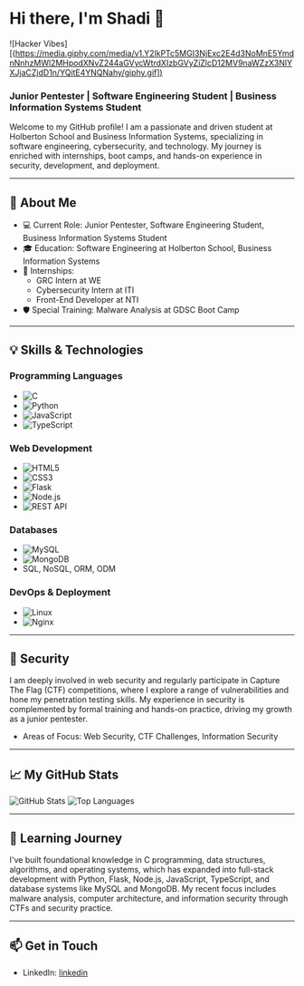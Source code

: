 # Hi there, I'm Shadi 👋
![Hacker Vibes][([https://media.giphy.com/media/v1.Y2lkPTc5MGI3NjExc2E4d3NoMnE5YmdnNnhzMWl2MHpodXNvZ244aGVycWtrdXIzbGVyZiZlcD12MV9naWZzX3NlYXJjaCZjdD1n/YQitE4YNQNahy/giphy.gif])](https://i.giphy.com/media/v1.Y2lkPTc5MGI3NjExdmk2d3J6NjZva3lwaWJ3ZWJjaXBuMWI5bDJsNGNkbHVlZDZ3cWZlcCZlcD12MV9pbnRlcm5hbF9naWZfYnlfaWQmY3Q9Zw/YQitE4YNQNahy/giphy-downsized-large.gif)
### Junior Pentester | Software Engineering Student | Business Information Systems Student

Welcome to my GitHub profile! I am a passionate and driven student at Holberton School and Business Information Systems, specializing in software engineering, cybersecurity, and technology. My journey is enriched with internships, boot camps, and hands-on experience in security, development, and deployment. 

---

## 🚀 About Me

- 💻 Current Role: Junior Pentester, Software Engineering Student, Business Information Systems Student
- 🎓 Education: Software Engineering at Holberton School, Business Information Systems
- 💼 Internships:
  - GRC Intern at WE
  - Cybersecurity Intern at ITI
  - Front-End Developer at NTI
- 🛡️ Special Training: Malware Analysis at GDSC Boot Camp

---

## 💡 Skills & Technologies

### Programming Languages
- ![C](https://img.shields.io/badge/-C-00599C?logo=c&logoColor=white)
- ![Python](https://img.shields.io/badge/-Python-3776AB?logo=python&logoColor=white)
- ![JavaScript](https://img.shields.io/badge/-JavaScript-F7DF1E?logo=javascript&logoColor=black)
- ![TypeScript](https://img.shields.io/badge/-TypeScript-3178C6?logo=typescript&logoColor=white)

### Web Development
- ![HTML5](https://img.shields.io/badge/-HTML5-E34F26?logo=html5&logoColor=white)
- ![CSS3](https://img.shields.io/badge/-CSS3-1572B6?logo=css3&logoColor=white)
- ![Flask](https://img.shields.io/badge/-Flask-000000?logo=flask&logoColor=white)
- ![Node.js](https://img.shields.io/badge/-Node.js-339933?logo=node.js&logoColor=white)
- ![REST API](https://img.shields.io/badge/-REST%20API-007ACC?logo=api&logoColor=white)

### Databases
- ![MySQL](https://img.shields.io/badge/-MySQL-4479A1?logo=mysql&logoColor=white)
- ![MongoDB](https://img.shields.io/badge/-MongoDB-47A248?logo=mongodb&logoColor=white)
- SQL, NoSQL, ORM, ODM

### DevOps & Deployment
- ![Linux](https://img.shields.io/badge/-Linux-FCC624?logo=linux&logoColor=black)
- ![Nginx](https://img.shields.io/badge/-Nginx-009639?logo=nginx&logoColor=white)

---

## 🔐 Security

I am deeply involved in web security and regularly participate in Capture The Flag (CTF) competitions, where I explore a range of vulnerabilities and hone my penetration testing skills. My experience in security is complemented by formal training and hands-on practice, driving my growth as a junior pentester.

- Areas of Focus: Web Security, CTF Challenges, Information Security

---

## 📈 My GitHub Stats

![GitHub Stats](https://github-readme-stats.vercel.app/api?username=Oxshady&show_icons=true&theme=radical)
![Top Languages](https://github-readme-stats.vercel.app/api/top-langs/?username=Oxshady&layout=compact&theme=radical)

---

## 🌱 Learning Journey

I've built foundational knowledge in C programming, data structures, algorithms, and operating systems, which has expanded into full-stack development with Python, Flask, Node.js, JavaScript, TypeScript, and database systems like MySQL and MongoDB. My recent focus includes malware analysis, computer architecture, and information security through CTFs and security practice.

---

## 📫 Get in Touch
- LinkedIn: [linkedin](https://www.linkedin.com/in/shadi-mahmoud-213766228/)
